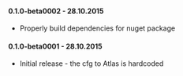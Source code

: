 #### 0.1.0-beta0002 - 28.10.2015
* Properly build dependencies for nuget package

#### 0.1.0-beta0001 - 28.10.2015
* Initial release - the cfg to Atlas is hardcoded